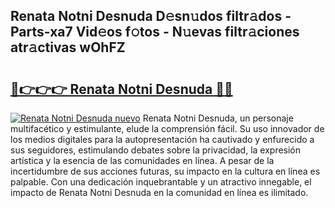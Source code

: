 ## Renata Notni Desnuda D𝚎sn𝚞dos filtr𝚊dos - Parts-xa7 Vid𝚎os f𝚘tos - N𝚞evas filtr𝚊ciones atr𝚊ctivas wOhFZ

# <h2><a href="http://mb0fyx.tromn.icu/?c=Renata+Notni+Desnuda">🔗👉👉👉 Renata Notni Desnuda 🔗🔗</a></h2>

[![Renata Notni Desnuda nuevo](https://i.imgur.com/pEAQMta.gif)](http://mb0fyx.tromn.icu/?c=Renata+Notni+Desnuda)
Renata Notni Desnuda, un personaje multifacético y estimulante, elude la comprensión fácil. Su uso innovador de los medios digitales para la autopresentación ha cautivado y enfurecido a sus seguidores, estimulando debates sobre la privacidad, la expresión artística y la esencia de las comunidades en línea. A pesar de la incertidumbre de sus acciones futuras, su impacto en la cultura en línea es palpable. Con una dedicación inquebrantable y un atractivo innegable, el impacto de Renata Notni Desnuda en la comunidad en línea es ilimitado.
